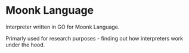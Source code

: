 # Moonk Language
Interpreter written in GO for Moonk Language.

Primarly used for research purposes - finding out how interpreters work under the hood.
